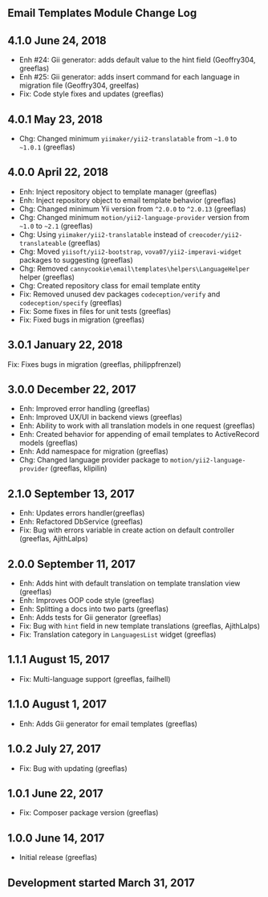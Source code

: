 Email Templates Module Change Log
---------------------------------

4.1.0 June 24, 2018
-----------------------
* Enh #24: Gii generator: adds default value to the hint field (Geoffry304, greeflas)
* Enh #25: Gii generator: adds insert command for each language in migration file (Geoffry304, greelfas)
* Fix: Code style fixes and updates (greeflas)

4.0.1 May 23, 2018
------------------
* Chg: Changed minimum `yiimaker/yii2-translatable` from `~1.0` to `~1.0.1` (greeflas)

4.0.0 April 22, 2018
--------------------
* Enh: Inject repository object to template manager (greeflas)
* Enh: Inject repository object to email template behavior (greeflas)
* Chg: Changed minimum Yii version from `^2.0.0` to `^2.0.13` (greeflas)
* Chg: Changed minimum `motion/yii2-language-provider` version from `~1.0` to `~2.1` (greeflas)
* Chg: Using `yiimaker/yii2-translatable` instead of `creocoder/yii2-translateable` (greeflas)
* Chg: Moved `yiisoft/yii2-bootstrap`, `vova07/yii2-imperavi-widget` packages to suggesting (greeflas)
* Chg: Removed `cannycookie\email\templates\helpers\LanguageHelper` helper (greeflas)
* Chg: Created repository class for email template entity
* Fix: Removed unused dev packages `codeception/verify` and `codeception/specify` (greeflas)
* Fix: Some fixes in files for unit tests (greeflas)
* Fix: Fixed bugs in migration (greeflas)

3.0.1 January 22, 2018
----------------------
Fix: Fixes bugs in migration (greeflas, philippfrenzel)

3.0.0 December 22, 2017
-----------------------
* Enh: Improved error handling (greeflas)
* Enh: Improved UX/UI in backend views (greeflas)
* Enh: Ability to work with all translation models in one request (greeflas)
* Enh: Created behavior for appending of email templates to ActiveRecord models (greeflas)
* Enh: Add namespace for migration (greeflas)
* Chg: Changed language provider package to `motion/yii2-language-provider` (greeflas, klipilin)

2.1.0 September 13, 2017
------------------------
* Enh: Updates errors handler(greeflas)
* Enh: Refactored DbService (greeflas)
* Fix: Bug with errors variable in create action on default controller (greeflas, AjithLalps)

2.0.0 September 11, 2017
------------------------

* Enh: Adds hint with default translation on template translation view (greeflas)
* Enh: Improves OOP code style (greeflas)
* Enh: Splitting a docs into two parts (greeflas)
* Enh: Adds tests for Gii generator (greeflas)
* Fix: Bug with `hint` field in new template translations (greeflas, AjithLalps)
* Fix: Translation category in `LanguagesList` widget (greeflas)

1.1.1 August 15, 2017
---------------------
* Fix: Multi-language support (greeflas, failhell)

1.1.0 August 1, 2017
--------------------
* Enh: Adds Gii generator for email templates (greeflas)

1.0.2 July 27, 2017
-------------------
* Fix: Bug with updating (greeflas)

1.0.1 June 22, 2017
-------------------
* Fix: Composer package version (greeflas)

1.0.0 June 14, 2017
-------------------
* Initial release (greeflas)

Development started March 31, 2017
---------------------------------